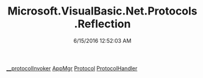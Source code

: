 ﻿---
title: Microsoft.VisualBasic.Net.Protocols.Reflection
date: 6/15/2016 12:52:03 AM
---

[__protocolInvoker](T-Microsoft.VisualBasic.Net.Protocols.Reflection.__protocolInvoker.html)
[AppMgr](T-Microsoft.VisualBasic.Net.Protocols.Reflection.AppMgr.html)
[Protocol](T-Microsoft.VisualBasic.Net.Protocols.Reflection.Protocol.html)
[ProtocolHandler](T-Microsoft.VisualBasic.Net.Protocols.Reflection.ProtocolHandler.html)
